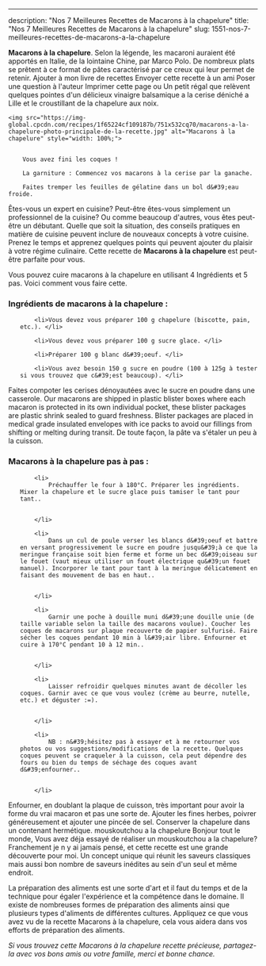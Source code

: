 ---
description: "Nos 7 Meilleures Recettes de Macarons à la chapelure"
title: "Nos 7 Meilleures Recettes de Macarons à la chapelure"
slug: 1551-nos-7-meilleures-recettes-de-macarons-a-la-chapelure

<p>
	<strong>Macarons à la chapelure</strong>. 
	Selon la légende, les macaroni auraient été apportés en Italie, de la lointaine Chine, par Marco Polo. De nombreux plats se prêtent à ce format de pâtes caractérisé par ce creux qui leur permet de retenir. Ajouter à mon livre de recettes Envoyer cette recette à un ami Poser une question à l&#39;auteur Imprimer cette page ou Un petit régal que relèvent quelques pointes d&#39;un délicieux vinaigre balsamique a la cerise déniché a Lille et le croustillant de la chapelure aux noix.
</p>
<p>
	
	<img src="https://img-global.cpcdn.com/recipes/1f65224cf109187b/751x532cq70/macarons-a-la-chapelure-photo-principale-de-la-recette.jpg" alt="Macarons à la chapelure" style="width: 100%;">
	
	
		Vous avez fini les coques !
	
		La garniture : Commencez vos macarons à la cerise par la ganache.
	
		Faites tremper les feuilles de gélatine dans un bol d&#39;eau froide.
	
</p>

Êtes-vous un expert en cuisine? Peut-être êtes-vous simplement un professionnel de la cuisine? Ou comme beaucoup d'autres, vous êtes peut-être un débutant. Quelle que soit la situation, des conseils pratiques en matière de cuisine peuvent inclure de nouveaux concepts à votre cuisine. Prenez le temps et apprenez quelques points qui peuvent ajouter du plaisir à votre régime culinaire. Cette recette de <strong> Macarons à la chapelure </strong> est peut-être parfaite pour vous.

<!--inarticleads1-->

Vous pouvez cuire macarons à la chapelure en utilisant 4 Ingrédients et 5 pas. Voici comment vous faire cette.

<h3>Ingrédients de macarons à la chapelure :</h3>

<ol>
	
		<li>Vous devez vous préparer 100 g chapelure (biscotte, pain, etc.). </li>
	
		<li>Vous devez vous préparer 100 g sucre glace. </li>
	
		<li>Préparer 100 g blanc d&#39;oeuf. </li>
	
		<li>Vous avez besoin 150 g sucre en poudre (100 à 125g à tester si vous trouvez que c&#39;est beaucoup). </li>
	
</ol>

Faites compoter les cerises dénoyautées avec le sucre en poudre dans une casserole. Our macarons are shipped in plastic blister boxes where each macaron is protected in its own individual pocket, these blister packages are plastic shrink sealed to guard freshness. Blister packages are placed in medical grade insulated envelopes with ice packs to avoid our fillings from shifting or melting during transit. De toute façon, la pâte va s&#39;étaler un peu à la cuisson. 

<!--inarticleads2-->

<h3>Macarons à la chapelure pas à pas :</h3>

<ol>
	
		<li>
			Préchauffer le four à 180°C. Préparer les ingrédients. Mixer la chapelure et le sucre glace puis tamiser le tant pour tant..
			
			
		</li>
	
		<li>
			Dans un cul de poule verser les blancs d&#39;oeuf et battre en versant progressivement le sucre en poudre jusqu&#39;à ce que la meringue française soit bien ferme et forme un bec d&#39;oiseau sur le fouet (vaut mieux utiliser un fouet électrique qu&#39;un fouet manuel). Incorporer le tant pour tant à la meringue délicatement en faisant des mouvement de bas en haut..
			
			
		</li>
	
		<li>
			Garnir une poche à douille muni d&#39;une douille unie (de taille variable selon la taille des macarons voulue). Coucher les coques de macarons sur plaque recouverte de papier sulfurisé. Faire sécher les coques pendant 10 min à l&#39;air libre. Enfourner et cuire à 170°C pendant 10 à 12 min..
			
			
		</li>
	
		<li>
			Laisser refroidir quelques minutes avant de décoller les coques. Garnir avec ce que vous voulez (crème au beurre, nutelle, etc.) et déguster :=).
			
			
		</li>
	
		<li>
			NB : n&#39;hésitez pas à essayer et à me retourner vos photos ou vos suggestions/modifications de la recette. Quelques coques peuvent se craqueler à la cuisson, cela peut dépendre des fours ou bien du temps de séchage des coques avant d&#39;enfourner..
			
			
		</li>
	
</ol>

Enfourner, en doublant la plaque de cuisson, très important pour avoir la forme du vrai macaron et pas une sorte de. Ajouter les fines herbes, poivrer généreusement et ajouter une pincée de sel. Conserver la chapelure dans un contenant hermétique. mouskoutchou a la chapelure Bonjour tout le monde, Vous avez déja essayé de réaliser un mouskoutchou a la chapelure? Franchement je n y ai jamais pensé, et cette recette est une grande découverte pour moi. Un concept unique qui réunit les saveurs classiques mais aussi bon nombre de saveurs inédites au sein d&#39;un seul et même endroit. 

<!--inarticleads1-->

<p>
La préparation des aliments est une sorte d'art et il faut du temps et de la technique pour égaler l'expérience et la compétence dans le domaine. Il existe de nombreuses formes de préparation des aliments ainsi que plusieurs types d'aliments de différentes cultures. Appliquez ce que vous avez vu de la recette Macarons à la chapelure, cela vous aidera dans vos efforts de préparation des aliments.
</p>

<p>
<i>Si vous trouvez cette Macarons à la chapelure recette précieuse, partagez-la avec vos bons amis ou votre famille, merci et bonne chance.</i>
</p>
